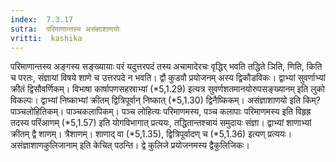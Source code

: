 ```yaml
---
index:  7.3.17
sutra:  परिमाणान्तस्य असंज्ञाशाणयोः
vritti:  kashika 
---
```


परिमाणान्तस्य अङ्गस्य सङ्ख्यायाः परं यदुत्तरपदं तस्य अचामादेरचः वृद्धिर् भवति तद्धिते ञिति, णिति, किति च परतः, संज्ञायां विषये शाणे च उत्तरपदे न भवति। द्वौ कुडवौ प्रयोजनम् अस्य द्विकौडविकः। द्वाभ्यां सुवर्णाभ्यां क्रीतं द्विसौवर्णिकम्। विभाषा कार्षापणसहस्राभ्यां (*5,1.29) इत्यत्र सुवर्णशतमानयोरुपसङ्ख्यानम् इति लुको विकल्पः। द्वाभ्यां निष्काभ्यां क्रीतम् द्वित्रिपूर्वान् निष्कात् (*5,1.30) द्विनैष्किकम्। असंज्ञाशाणयो इति किम्? पाञ्चलोहितिकम्। पाञ्चकलापिकम्। पञ्च लोहित्यः परिमाणमस्य, पञ्च कलापाः परिमाणमस्य इति विहृह्र तदस्य परिंआणम् (*5,1.57) इति योगविभागात् प्रत्ययः, तद्धितान्तश्चायं समुदायः संज्ञा। द्वाभ्यां शाणाभ्यां क्रीतम् द्वै शाणम्। त्रैशाणम्। शाणाद् वा (*5,1.35), द्वित्रिपूर्वादण् च (*5,1.36) इत्यण् प्रत्ययः। असंज्ञाशाणकुलिजानाम् इति केचित् पठन्ति। द्वे कुलिजे प्रयोजनमस्य द्वैकुलिजिकः।

